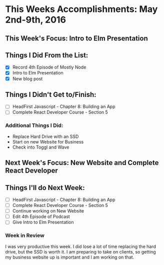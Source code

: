# This Weeks Accomplishments: May 2nd-9th, 2016

## This Week's Focus: Intro to Elm Presentation

## Things I Did From the List:
- [x] Record 4th Episode of Mostly Node
- [x] Intro to Elm Presentation
- [x] New blog post

## Things I Didn't Get to/Finish:
- [ ] HeadFirst Javascript - Chapter 8: Building an App
- [ ] Complete React Developer Course - Section 5

### Additional Things I Did:
- Replace Hard Drive with an SSD
- Start on new Website for Business
- Check into Toggl and Wave

## Next Week's Focus: New Website and Complete React Developer

## Things I'll do Next Week:
- [ ] HeadFirst Javascript - Chapter 8: Building an App
- [ ] Complete React Developer Course - Section 5
- [ ] Continue working on New Website
- [ ] Edit 4th Episode of Podcast
- [ ] Give Intro to Elm Presentation

### Week in Review
I was very productive this week. I did lose a lot of time replacing the hard drive, but the SSD is worth it. I am preparing to take on clients, so getting my business website up is important and I am  working on that.
